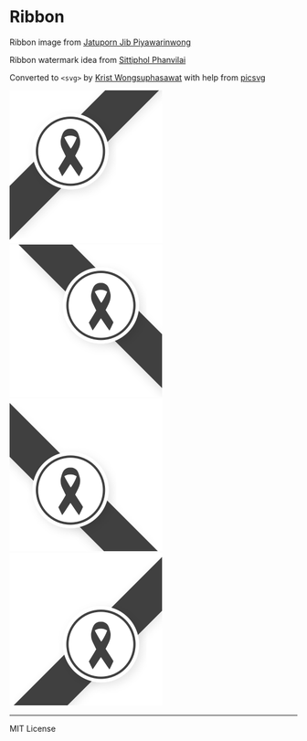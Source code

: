 # Ribbon

Ribbon image from [Jatuporn Jib Piyawarinwong](https://www.facebook.com/jibbazee/posts/10153967020642895)

Ribbon watermark idea from [Sittiphol Phanvilai](http://nuuneoi.com/blog/blog.php?read_id=884)

Converted to `<svg>` by [Krist Wongsuphasawat](http://kristw.yellowpigz.com) with help from [picsvg](http://picsvg.com/)

<img src="https://github.com/kristw/ribbon/blob/master/ribbon_top_left.svg">
<img src="https://github.com/kristw/ribbon/blob/master/ribbon_top_right.svg"><br/>
<img src="https://github.com/kristw/ribbon/blob/master/ribbon_bottom_left.svg">
<img src="https://github.com/kristw/ribbon/blob/master/ribbon_bottom_right.svg">

-----

MIT License
